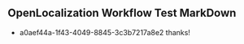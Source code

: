 ## OpenLocalization Workflow Test MarkDown
* a0aef44a-1f43-4049-8845-3c3b7217a8e2 
thanks!<!--HONumber=Mar16_HO2-->
